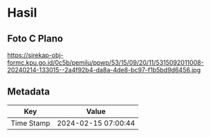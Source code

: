 # Hasil

## Foto C Plano

https://sirekap-obj-formc.kpu.go.id/0c5b/pemilu/ppwp/53/15/09/20/11/5315092011008-20240214-133015--2a4f92b4-da8a-4de8-bc97-f1b5bd9d6456.jpg


## Metadata

| Key        | Value               |
| ---------- | ------------------- |
| Time Stamp | 2024-02-15 07:00:44 |



